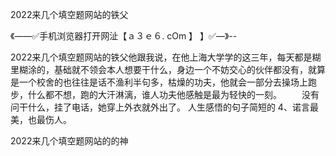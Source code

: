 2022来几个填空题网站的铁父

《——✅手机浏览器打开网沚【ａ３ｅ６. cOm 】 】✅—》--

2022来几个填空题网站的铁父他跟我说，在他上海大学学的这三年，每天都是糊里糊涂的，基础就不领会本人想要干什么，身边一个不妨交心的伙伴都没有，就算是一个校舍的也往往是话不渔利半句多，枯燥的功夫，他就会一部分去操场上跑步，什么都不想，跑的大汗淋漓，谁人功夫他感触是最为轻快的一刻。
　　没有问干什么，挂了电话，她穿上外衣就外出了。
	人生感悟的句子简短的	4、诺言最美，也最伤人。





2022来几个填空题网站的的神
